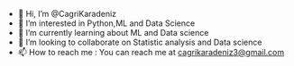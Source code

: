 - 👋 Hi, I’m @CagriKaradeniz
- 👀 I’m interested in Python,ML and Data Science
- 🌱 I’m currently learning about ML and Data science
- 💞️ I’m looking to collaborate on Statistic analysis and Data science
- 📫 How to reach me : You can reach me at cagrikaradeniz3@gmail.com

<!---
CagriKaradeniz/CagriKaradeniz is a ✨ special ✨ repository because its `README.md` (this file) appears on your GitHub profile.
You can click the Preview link to take a look at your changes.
--->
